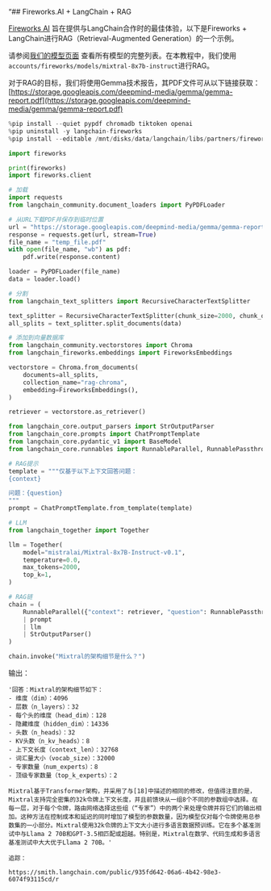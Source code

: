 “## Fireworks.AI + LangChain + RAG

[Fireworks AI](https://python.langchain.com/docs/integrations/llms/fireworks) 旨在提供与LangChain合作时的最佳体验，以下是Fireworks + LangChain进行RAG（Retrieval-Augmented Generation）的一个示例。

请参阅[我们的模型页面](https://fireworks.ai/models) 查看所有模型的完整列表。在本教程中，我们使用`accounts/fireworks/models/mixtral-8x7b-instruct`进行RAG。

对于RAG的目标，我们将使用Gemma技术报告，其PDF文件可从以下链接获取：[https://storage.googleapis.com/deepmind-media/gemma/gemma-report.pdf](https://storage.googleapis.com/deepmind-media/gemma/gemma-report.pdf)

```python
%pip install --quiet pypdf chromadb tiktoken openai 
%pip uninstall -y langchain-fireworks
%pip install --editable /mnt/disks/data/langchain/libs/partners/fireworks
```

```python
import fireworks

print(fireworks)
import fireworks.client
```

```python
# 加载
import requests
from langchain_community.document_loaders import PyPDFLoader

# 从URL下载PDF并保存到临时位置
url = "https://storage.googleapis.com/deepmind-media/gemma/gemma-report.pdf"
response = requests.get(url, stream=True)
file_name = "temp_file.pdf"
with open(file_name, "wb") as pdf:
    pdf.write(response.content)

loader = PyPDFLoader(file_name)
data = loader.load()

# 分割
from langchain_text_splitters import RecursiveCharacterTextSplitter

text_splitter = RecursiveCharacterTextSplitter(chunk_size=2000, chunk_overlap=0)
all_splits = text_splitter.split_documents(data)

# 添加到向量数据库
from langchain_community.vectorstores import Chroma
from langchain_fireworks.embeddings import FireworksEmbeddings

vectorstore = Chroma.from_documents(
    documents=all_splits,
    collection_name="rag-chroma",
    embedding=FireworksEmbeddings(),
)

retriever = vectorstore.as_retriever()
```

```python
from langchain_core.output_parsers import StrOutputParser
from langchain_core.prompts import ChatPromptTemplate
from langchain_core.pydantic_v1 import BaseModel
from langchain_core.runnables import RunnableParallel, RunnablePassthrough

# RAG提示
template = """仅基于以下上下文回答问题：
{context}

问题：{question}
"""
prompt = ChatPromptTemplate.from_template(template)

# LLM
from langchain_together import Together

llm = Together(
    model="mistralai/Mixtral-8x7B-Instruct-v0.1",
    temperature=0.0,
    max_tokens=2000,
    top_k=1,
)

# RAG链
chain = (
    RunnableParallel({"context": retriever, "question": RunnablePassthrough()})
    | prompt
    | llm
    | StrOutputParser()
)
```

```python
chain.invoke("Mixtral的架构细节是什么？")
```

输出：

```
'回答：Mixtral的架构细节如下：
- 维度（dim）：4096
- 层数（n_layers）：32
- 每个头的维度（head_dim）：128
- 隐藏维度（hidden_dim）：14336
- 头数（n_heads）：32
- KV头数（n_kv_heads）：8
- 上下文长度（context_len）：32768
- 词汇量大小（vocab_size）：32000
- 专家数量（num_experts）：8
- 顶级专家数量（top_k_experts）：2

Mixtral基于Transformer架构，并采用了与[18]中描述的相同的修改，但值得注意的是，Mixtral支持完全密集的32k令牌上下文长度，并且前馈块从一组8个不同的参数组中选择。在每一层，对于每个令牌，路由网络选择这些组（“专家”）中的两个来处理令牌并将它们的输出相加。这种方法在控制成本和延迟的同时增加了模型的参数数量，因为模型仅对每个令牌使用总参数集的一小部分。Mixtral使用32k令牌的上下文大小进行多语言数据预训练。它在多个基准测试中与Llama 2 70B和GPT-3.5相匹配或超越。特别是，Mixtral在数学、代码生成和多语言基准测试中大大优于Llama 2 70B。'

追踪：

https://smith.langchain.com/public/935fd642-06a6-4b42-98e3-6074f93115cd/r
```